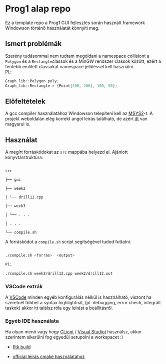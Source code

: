 # Prog1 alap repo

Ez a template repo a Prog1 GUI fejlesztés során használt framework Windowson történő használatát könnyíti meg.

## Ismert problémák

Szerény tudásommal nem tudtam megoldani a namespace collisiont a `Polygon` és a `Rectangle`classok és a MinGW rendszer classok között, ezért a fentebb említett classokat namespace jelöléssel kell használni.  
Pl.:

```c++
Graph_lib::Polygon poly;
Graph_lib::Rectangle r {Point{200, 200}, 100, 50};
```

## Előfeltételek

A gcc compiler használatához Windowson telepíteni kell az [MSYS2](https://www.msys2.org/)-t. A projekt weboldalán elég korrekt angol leírás található, de azért [itt](https://github.com/MrExplode/Prog1-template/blob/master/docs/msys2.md) van magyarul is.

## Használat

A megírt forráskódokat az `src` mappába helyezd el. Ajánlott könyvtárstruktúra:

```

src

├── gui

├── week2

│ └── drill12.cpp

├── week3

│ └── . . .

│ . . .

└── compile.sh

```

A forráskódot a `compile.sh` script segítségével tudod futtatni.

```bash

./compile.sh <forrás>  <output>

Pl:

./compile.sh week2/drill12.cpp week2/drill12.out

```

### VSCode extrák

A [VSCode](https://code.visualstudio.com/) minden egyéb konfigurálás nélkül is használható, viszont ha szeretnél többet a syntax highlightnál, (pl. debugging, error check, integrált taskok) akkor [itt](https://code.visualstudio.com/docs/cpp/config-mingw) találsz róla egy leírást a beállításról.

### Egyéb IDE használata

Ha olyan menő vagy hogy [CLiont](https://www.jetbrains.com/clion/) / [Visual Studiot](https://visualstudio.microsoft.com/) használsz, akkor szerintem sikerülni fog egyedül setupolni a workspacet :)

- [fltk build](https://github.com/MrExplode/Prog1-template/blob/master/docs/fltk.md)

- [official leírás cmake használatához](https://github.com/fltk/fltk/blob/master/README.CMake.txt)
